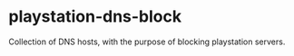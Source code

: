 # playstation-dns-block
Collection of DNS hosts, with the purpose of blocking playstation servers. 
